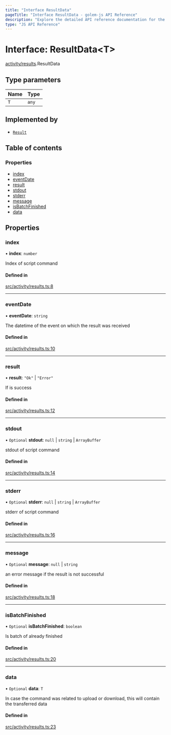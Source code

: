 ```yaml
---
title: "Interface ResultData"
pageTitle: "Interface ResultData - golem-js API Reference"
description: "Explore the detailed API reference documentation for the Interface ResultData within the golem-js SDK for the Golem Network."
type: "JS API Reference"
---
```

# Interface: ResultData\<T\>

[activity/results](../modules/activity_results).ResultData

## Type parameters

| Name | Type |
| :------ | :------ |
| `T` | `any` |

## Implemented by

- [`Result`](../classes/activity_results.Result)

## Table of contents

### Properties

- [index](activity_results.ResultData#index)
- [eventDate](activity_results.ResultData#eventdate)
- [result](activity_results.ResultData#result)
- [stdout](activity_results.ResultData#stdout)
- [stderr](activity_results.ResultData#stderr)
- [message](activity_results.ResultData#message)
- [isBatchFinished](activity_results.ResultData#isbatchfinished)
- [data](activity_results.ResultData#data)

## Properties

### index

• **index**: `number`

Index of script command

#### Defined in

[src/activity/results.ts:8](https://github.com/golemfactory/golem-js/blob/ed1cf1df/src/activity/results.ts#L8)

___

### eventDate

• **eventDate**: `string`

The datetime of the event on which the result was received

#### Defined in

[src/activity/results.ts:10](https://github.com/golemfactory/golem-js/blob/ed1cf1df/src/activity/results.ts#L10)

___

### result

• **result**: ``"Ok"`` \| ``"Error"``

If is success

#### Defined in

[src/activity/results.ts:12](https://github.com/golemfactory/golem-js/blob/ed1cf1df/src/activity/results.ts#L12)

___

### stdout

• `Optional` **stdout**: ``null`` \| `string` \| `ArrayBuffer`

stdout of script command

#### Defined in

[src/activity/results.ts:14](https://github.com/golemfactory/golem-js/blob/ed1cf1df/src/activity/results.ts#L14)

___

### stderr

• `Optional` **stderr**: ``null`` \| `string` \| `ArrayBuffer`

stderr of script command

#### Defined in

[src/activity/results.ts:16](https://github.com/golemfactory/golem-js/blob/ed1cf1df/src/activity/results.ts#L16)

___

### message

• `Optional` **message**: ``null`` \| `string`

an error message if the result is not successful

#### Defined in

[src/activity/results.ts:18](https://github.com/golemfactory/golem-js/blob/ed1cf1df/src/activity/results.ts#L18)

___

### isBatchFinished

• `Optional` **isBatchFinished**: `boolean`

Is batch of already finished

#### Defined in

[src/activity/results.ts:20](https://github.com/golemfactory/golem-js/blob/ed1cf1df/src/activity/results.ts#L20)

___

### data

• `Optional` **data**: `T`

In case the command was related to upload or download, this will contain the transferred data

#### Defined in

[src/activity/results.ts:23](https://github.com/golemfactory/golem-js/blob/ed1cf1df/src/activity/results.ts#L23)
